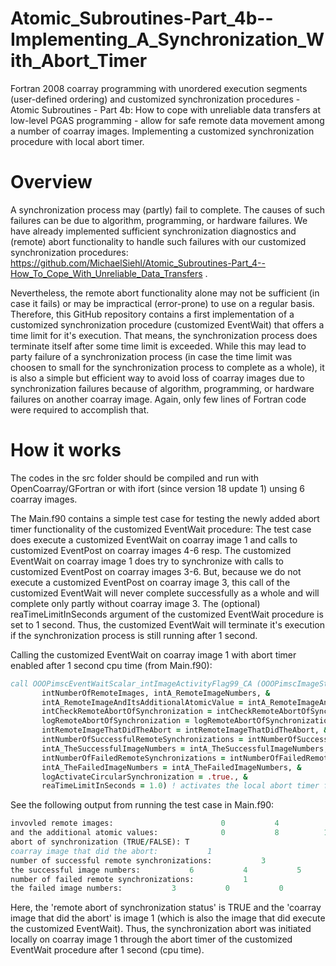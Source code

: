 # Atomic_Subroutines-Part_4b--Implementing_A_Synchronization_With_Abort_Timer
Fortran 2008 coarray programming with unordered execution segments (user-defined ordering) and customized synchronization procedures - Atomic Subroutines - Part 4b: How to cope with unreliable data transfers at low-level PGAS programming - allow for safe remote data movement among a number of coarray images. Implementing a customized synchronization procedure with local abort timer.

# Overview
A synchronization process may (partly) fail to complete. The causes of such failures can be due to algorithm, programming, or hardware failures. We have already implemented sufficient synchronization diagnostics and (remote) abort functionality to handle such failures with our customized synchronization procedures: https://github.com/MichaelSiehl/Atomic_Subroutines-Part_4--How_To_Cope_With_Unreliable_Data_Transfers .<br />

Nevertheless, the remote abort functionality alone may not be sufficient (in case it fails) or may be impractical (error-prone) to use on a regular basis. Therefore, this GitHub repository contains a first implementation of a customized synchronization procedure (customized EventWait) that offers a time limit for it's execution. That means, the synchronization process does terminate itself after some time limit is exceeded. While this may lead to party failure of a synchronization process (in case the time limit was choosen to small for the synchronization process to complete as a whole), it is also a simple but efficient way to avoid loss of coarray images due to synchronization failures because of algorithm, programming, or hardware failures on another coarray image. Again, only few lines of Fortran code were required to accomplish that.<br />

# How it works
The codes in the src folder should be compiled and run with OpenCoarray/GFortran or with ifort (since version 18 update 1) unsing 6 coarray images.<br />

The Main.f90 contains a simple test case for testing the newly added abort timer functionality of the customized EventWait procedure: The test case does execute a customized EventWait on coarray image 1 and calls to customized EventPost on coarray images 4-6 resp. The customized EventWait on coarray image 1 does try to synchronize with calls to customized EventPost on coarray images 3-6. But, because we do not execute a customized EventPost on coarray image 3, this call of the customized EventWait will never complete successfully as a whole and will complete only partly without coarray image 3. The (optional) reaTimeLimitInSeconds argument of the customized EventWait procedure is set to 1 second. Thus, the customized EventWait will terminate it's execution if the synchronization process is still running after 1 second.<br />

Calling the customized EventWait on coarray image 1 with abort timer enabled after 1 second cpu time (from Main.f90):
```fortran
call OOOPimscEventWaitScalar_intImageActivityFlag99_CA (OOOPimscImageStatus_CA_1, intImageActivityFlag, &
       intNumberOfRemoteImages, intA_RemoteImageNumbers, &
       intA_RemoteImageAndItsAdditionalAtomicValue = intA_RemoteImageAndItsAdditionalAtomicValue, &
       intCheckRemoteAbortOfSynchronization = intCheckRemoteAbortOfSynchronization, &
       logRemoteAbortOfSynchronization = logRemoteAbortOfSynchronization, &
       intRemoteImageThatDidTheAbort = intRemoteImageThatDidTheAbort, &
       intNumberOfSuccessfulRemoteSynchronizations = intNumberOfSuccessfulRemoteSynchronizations, &
       intA_TheSuccessfulImageNumbers = intA_TheSuccessfulImageNumbers, &
       intNumberOfFailedRemoteSynchronizations = intNumberOfFailedRemoteSynchronizations, &
       intA_TheFailedImageNumbers = intA_TheFailedImageNumbers, &
       logActivateCircularSynchronization = .true., &
       reaTimeLimitInSeconds = 1.0) ! activates the local abort timer for the spin-wait loop
```

See the following output from running the test case in Main.f90:
```fortran
invovled remote images:                        0           4           5           6
and the additional atomic values:              0           8          10          12
abort of synchronization (TRUE/FALSE): T
coarray image that did the abort:           1
number of successful remote synchronizations:           3
the successful image numbers:           6           4           5           0
number of failed remote synchronizations:           1
the failed image numbers:           3           0           0           0
```
Here, the 'remote abort of synchronization status' is TRUE and the 'coarray image that did the abort' is image 1 (which is also the image that did execute the customized EventWait). Thus, the synchronization abort was initiated locally on coarray image 1 through the abort timer of the customized EventWait procedure after 1 second (cpu time).<br />
